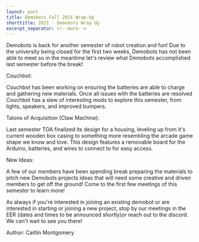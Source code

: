 ```yaml
---
layout: post
title: Demobots Fall 2021 Wrap-Up
shorttitle: 2021 - Demobots Wrap Up
excerpt_separator: <!--more-->
---
```


Demobots is back for another semester of robot creation and fun! <!--more--> Due to the university being closed for the first two weeks, Demobots has not been able to meet so in the meantime let's review what Demobots accomplished last semester before the break!

Couchbot:

Couchbot has been working on ensuring the batteries are able to charge and gathering new materials. Once all issues with the batteries are resolved Couchbot has a slew of interesting mods to explore this semester, from lights, speakers, and improved bumpers.

Talons of Acquisition (Claw Machine):

Last semester TOA finalized its design for a housing, leveling up from it's current wooden box casing to something more resembling the arcade game shape we know and love. This design features a removable board for the Arduino, batteries, and wires to connect to for easy access. 

New Ideas:

A few of our members have been spending break preparing the materials to pitch new Demobots projects ideas that will need some creative and driven members to get off the ground! Come to the first few meetings of this semester to learn more!

As always if you're interested in joining an existing demobot or are interested in starting or joining a new project, stop by our meetings in the EER (dates and times to be announced shortly)or reach out to the discord. We can't wait to see you there!


Author: Caitlin Montgomery